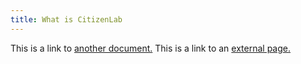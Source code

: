 ```yaml
---
title: What is CitizenLab
---
```


This is a link to [another document.](doc3.md) This is a link to an [external page.](http://www.example.com/)
